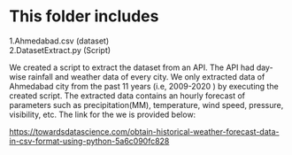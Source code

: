 # This folder includes

1.Ahmedabad.csv (dataset)   
2.DatasetExtract.py (Script)

We created a script to extract the dataset from an API. The API had day-wise rainfall and weather data of every city. We only extracted data of Ahmedabad city from the past 11 years (i.e, 2009-2020 ) by executing the created script. 
The extracted data contains an hourly forecast of parameters such as precipitation(MM), temperature, wind speed, pressure, visibility, etc.
The link for the we is provided below: 


https://towardsdatascience.com/obtain-historical-weather-forecast-data-in-csv-format-using-python-5a6c090fc828
